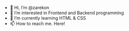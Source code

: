 - 👋 Hi, I’m @zarekon
- 👀 I’m interested in Frontend and Backend programming
- 🌱 I’m currently learning HTML & CSS
- 📫 How to reach me. Here!

<!---
zarekon/zarekon is a ✨ special ✨ repository because its `README.md` (this file) appears on your GitHub profile.
You can click the Preview link to take a look at your changes.
--->

